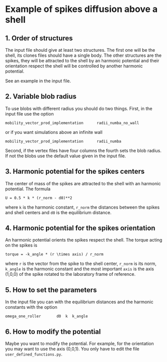 # Example of spikes diffusion above a shell

## 1. Order of structures
The input file should give at least two structures.
The first one will be the shell, its clones files should have a single body.
The other structures are the spikes, they will be attracted to the shell by an harmonic potential and their orientation respect
the shell will be controlled by another harmonic potential.

See an example in the input file.

## 2. Variable blob radius
To use blobs with different radius you should do two things.
First, in the input file use the option

```
mobility_vector_prod_implementation      radii_numba_no_wall
```

or if you want simulations above an infinite wall

```
mobility_vector_prod_implementation      radii_numba
```

Second, if the vertex files have four columns the fourth sets the blob radius.
If not the blobs use the default value given in the input file.


## 3. Harmonic potential for the spikes centers
The center of mass of the spikes are attracted to the shell with an harmonic potential.
The formula

```
U = 0.5 * k * (r_norm - d0)**2
```

where `k` is the harmonic constant, `r_norm` the distances between the spikes and shell centers
and `d0` is the equilibrium distance.


## 4. Harmonic potential for the spikes orientation
An harmonic potential orients the spikes respect the shell.
The torque acting on the spikes is

```
torque = -k_angle * (r \times axis) / r_norm
```

where `r` is the vector from the spike to the shell center, `r_norm` is its norm, `k_angle` is the harmonic constant
and the most important `axis` is the axis (1,0,0) of the spike rotated to the laboratory frame of reference.


## 5. How to set the parameters
In the input file you can with the equilibrium distances and the harmonic constants with the option

```
omega_one_roller       d0  k  k_angle
```

## 6. How to modify the potential
Maybe you want to modify the potential.
For example, for the orientation you may want to use the axis (0,0,1).
You only have to edit the file `user_defined_functions.py`.

